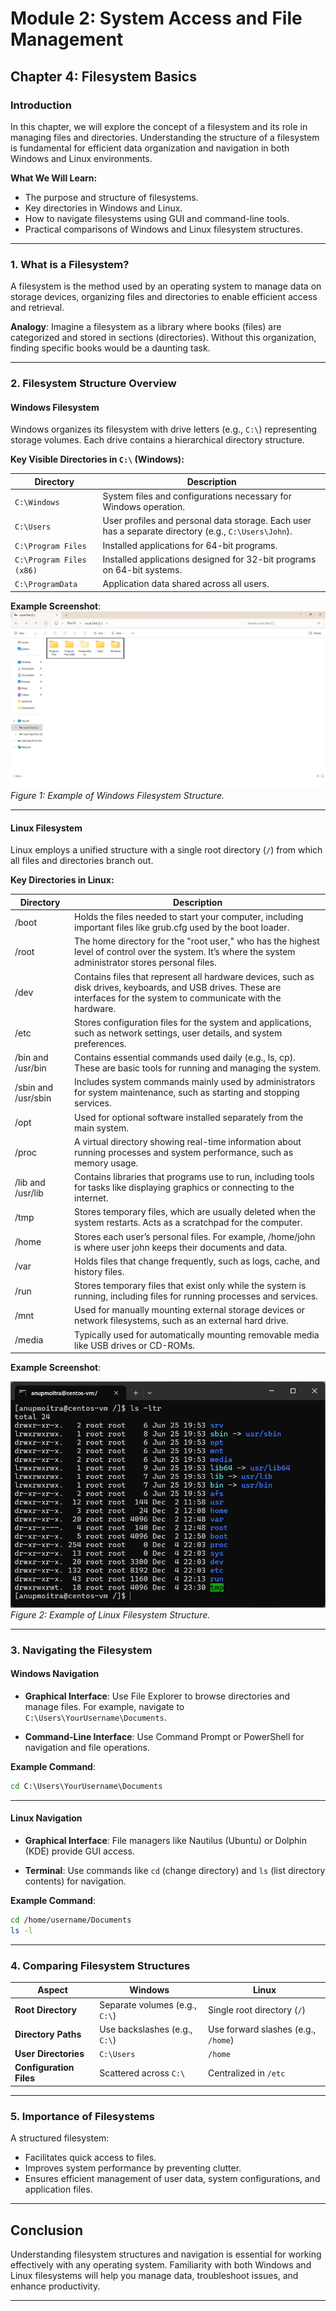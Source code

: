 # Module 2: System Access and File Management

## Chapter 4: Filesystem Basics

### Introduction
In this chapter, we will explore the concept of a filesystem and its role in managing files and directories. Understanding the structure of a filesystem is fundamental for efficient data organization and navigation in both Windows and Linux environments.

**What We Will Learn:**
- The purpose and structure of filesystems.
- Key directories in Windows and Linux.
- How to navigate filesystems using GUI and command-line tools.
- Practical comparisons of Windows and Linux filesystem structures.

---

### 1. What is a Filesystem?

A filesystem is the method used by an operating system to manage data on storage devices, organizing files and directories to enable efficient access and retrieval.

**Analogy**: Imagine a filesystem as a library where books (files) are categorized and stored in sections (directories). Without this organization, finding specific books would be a daunting task.

---

### 2. Filesystem Structure Overview

#### Windows Filesystem
Windows organizes its filesystem with drive letters (e.g., `C:\`) representing storage volumes. Each drive contains a hierarchical directory structure.

**Key Visible Directories in `C:\` (Windows):**

| **Directory**               | **Description** |
|-----------------------------|-----------------|
| `C:\Windows`                | System files and configurations necessary for Windows operation. |
| `C:\Users`                  | User profiles and personal data storage. Each user has a separate directory (e.g., `C:\Users\John`). |
| `C:\Program Files`          | Installed applications for 64-bit programs. |
| `C:\Program Files (x86)`    | Installed applications designed for 32-bit programs on 64-bit systems. |
| `C:\ProgramData`            | Application data shared across all users. |

**Example Screenshot**:
![Windows Filesystem](screenshots/01-windows-filesystem-structure.png)  
*Figure 1: Example of Windows Filesystem Structure.*

---

#### Linux Filesystem
Linux employs a unified structure with a single root directory (`/`) from which all files and directories branch out.

**Key Directories in Linux:**

| **Directory** | **Description** |
|---------------|-----------------|
| /boot       | Holds the files needed to start your computer, including important files like grub.cfg used by the boot loader. |
| /root       | The home directory for the "root user," who has the highest level of control over the system. It’s where the system administrator stores personal files. |
| /dev        | Contains files that represent all hardware devices, such as disk drives, keyboards, and USB drives. These are interfaces for the system to communicate with the hardware. |
| /etc        | Stores configuration files for the system and applications, such as network settings, user details, and system preferences. |
| /bin and /usr/bin | Contains essential commands used daily (e.g., ls, cp). These are basic tools for running and managing the system. |
| /sbin and /usr/sbin | Includes system commands mainly used by administrators for system maintenance, such as starting and stopping services. |
| /opt        | Used for optional software installed separately from the main system. |
| /proc       | A virtual directory showing real-time information about running processes and system performance, such as memory usage. |
| /lib and /usr/lib | Contains libraries that programs use to run, including tools for tasks like displaying graphics or connecting to the internet. |
| /tmp        | Stores temporary files, which are usually deleted when the system restarts. Acts as a scratchpad for the computer. |
| /home       | Stores each user’s personal files. For example, /home/john is where user john keeps their documents and data. |
| /var        | Holds files that change frequently, such as logs, cache, and history files. |
| /run        | Stores temporary files that exist only while the system is running, including files for running processes and services. |
| /mnt        | Used for manually mounting external storage devices or network filesystems, such as an external hard drive. |
| /media      | Typically used for automatically mounting removable media like USB drives or CD-ROMs. |

**Example Screenshot**:

![Linux Filesystem](screenshots/02-linux-filesystem-structure-example.png)  
*Figure 2: Example of Linux Filesystem Structure.*

---

### 3. Navigating the Filesystem

#### Windows Navigation
- **Graphical Interface**: Use File Explorer to browse directories and manage files. For example, navigate to `C:\Users\YourUsername\Documents`.


- **Command-Line Interface**: Use Command Prompt or PowerShell for navigation and file operations.

**Example Command**:
```cmd
cd C:\Users\YourUsername\Documents
```

---

#### Linux Navigation
- **Graphical Interface**: File managers like Nautilus (Ubuntu) or Dolphin (KDE) provide GUI access.


- **Terminal**: Use commands like `cd` (change directory) and `ls` (list directory contents) for navigation.

**Example Command**:
```bash
cd /home/username/Documents
ls -l
```

---

### 4. Comparing Filesystem Structures

| **Aspect**            | **Windows**                        | **Linux**                              |
|-----------------------|------------------------------------|---------------------------------------|
| **Root Directory**    | Separate volumes (e.g., `C:\`)    | Single root directory (`/`)          |
| **Directory Paths**   | Use backslashes (e.g., `C:\`)     | Use forward slashes (e.g., `/home`)  |
| **User Directories**  | `C:\Users`                       | `/home`                              |
| **Configuration Files** | Scattered across `C:\`         | Centralized in `/etc`                |

---

### 5. Importance of Filesystems

A structured filesystem:
- Facilitates quick access to files.
- Improves system performance by preventing clutter.
- Ensures efficient management of user data, system configurations, and application files.

---

## Conclusion

Understanding filesystem structures and navigation is essential for working effectively with any operating system. Familiarity with both Windows and Linux filesystems will help you manage data, troubleshoot issues, and enhance productivity.

---
